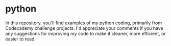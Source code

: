 # python
In this repository, you'll find examples of my python coding, primarily from Codecademy challenge projects. I'd appreciate your comments if you have any suggestions for improving my code to make it cleaner, more efficient, or easier to read.
